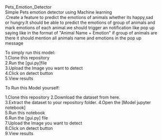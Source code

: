 Pets_Emotion_Detector                                                                                                                                                                  
Simple Pets emotion detector using Machine learning                                                                                                                                 
.Create a feature to predict the emotions of animals whether its happy,sad or hungry.It should be able to predict the emotions of group of animals and mark emotions of each animal.we should trigger an notification like pop up saying like in the format of "Animal Name + Emotion" if group of animals are there it should mention all animals name and emotions in the pop up message
                                                                                                                                                                                         
To simply run this model:                                                                                                                                                     
1.Clone this repository                                                                                                                                                       
2.Run the [gui.py]file                                                                                                                                                        
3.Upload the Image you want to detect                                                                                                                                         
4.Click on detect button                                                                                                                                                      
5.View results                                                                                                                                                                
                                                                                                                                                                                                                                                                                                                                                          
To Run this Model yourself:


1.Clone this repository                                                                                                                                                       2.Download the dataset from here.                                                                                                                                             
3.Extract the dataset to your repository folder.
4.Open the [Model jupyter notebook]                                                                                                                                           
5.Run this notebook                                                                                                                                                          
6.Run the [gui.py] file                                                                                                                                                      
7.Upload the Image you want to detect                                                                                                                                    
8.Click on detect button                                                                                                                                                    
9.View results                                                                                                 
